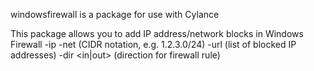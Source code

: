 windowsfirewall is a package for use with Cylance

This package allows you to add IP address/network blocks in Windows Firewall
-ip <blocked ip address>
-net <blocked network> (CIDR notation, e.g. 1.2.3.0/24)
-url <URL> (list of blocked IP addresses)
-dir <in|out> (direction for firewall rule)
